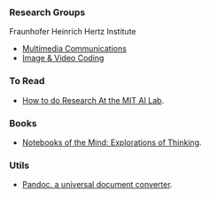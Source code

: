 ### Research Groups

Fraunhofer Heinrich Hertz Institute  
 * [Multimedia Communications](http://www.hhi.fraunhofer.de/en/fields-of-competence/image-processing/research-groups/multimedia-communications.html)
 * [Image & Video Coding](http://www.hhi.fraunhofer.de/en/fields-of-competence/image-processing/research-groups/image-video-coding.html)

### To Read
 * [How to do Research
At the MIT AI Lab](http://people.cs.umass.edu/~emery/misc/how-to.pdf).


### Books
  * [Notebooks of the Mind: Explorations of Thinking](http://www.amazon.com/Notebooks-Mind-Explorations-Vera-John-Steiner/dp/0195108965).


### Utils
  * [Pandoc. a universal document converter](http://johnmacfarlane.net/pandoc/index.html).
